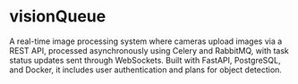 # visionQueue
A real-time image processing system where cameras upload images via a REST API, processed asynchronously using Celery and RabbitMQ, with task status updates sent through WebSockets. Built with FastAPI, PostgreSQL, and Docker, it includes user authentication and plans for object detection.
